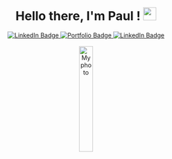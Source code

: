 
<div align="center">
  <h1> Hello there, I'm Paul ! <img src="https://media.giphy.com/media/hvRJCLFzcasrR4ia7z/giphy.gif" width="30px"/>
</h1>
<div id="badges">
  <a href="https://www.linkedin.com/in/paul-chaumont">
    <img src="https://img.shields.io/badge/LinkedIn-blue?style=for-the-badge&logo=linkedin&logoColor=white" alt="LinkedIn Badge" />
  </a>
  <a href="https://paulchaumont.fr/">
    <img src="https://img.shields.io/badge/Portfolio-red?style=for-the-badge&logo=https://github.com/paulixe/paulixe/blob/main/Logo%20Final%20(1)" alt="Portfolio Badge" />
  </a>
    <a href="https://www.linkedin.com/in/paul-chaumont">
    <img src="https://img.shields.io/badge/Asset store-222222?style=for-the-badge&logo=unity" alt="LinkedIn Badge" />
  </a>
</div>
  <br>
   <img src="https://github.com/paulixe/paulixe/blob/main/photoCircle.png" alt="My photo" height="25%" width="25%"/> 

</div>
<!--

# About me :upside_down_face:
Currently engineering student at the *École Nationale Supérieure de cognitique*, I love to code and improve myself by training. 
I also am looking for an end-of-year internship, beginning on **22nd May 2023 for 12 to 16 weeks**.


# Works
<p align="center" dir="auto">
  <a target="_blank" rel="noopener noreferrer" href="[https://github.com/tristangclvs/Colony](https://github.com/tristangclvs/Project_A-Star)">
    <img align=""  src="https://github-readme-stats.vercel.app/api/pin/?username=tristangclvs&repo=Project_A-Star&theme=synthwave" />
  </a>
  <a target="_blank" rel="noopener noreferrer" href="[https://github.com/tristangclvs/Colony](https://github.com/tristangclvs/Project_R_BodyFat)">
    <img align=""  src="https://github-readme-stats.vercel.app/api/pin/?username=tristangclvs&repo=Project_R_BodyFat&theme=synthwave" />
  </a>
  <a target="_blank" rel="noopener noreferrer" href="https://github.com/tristangclvs/Colony">
    <img align=""  src="https://github-readme-stats.vercel.app/api/pin/?username=tristangclvs&repo=Colony&theme=synthwave" />
  </a>
  <a target="_blank" rel="noopener noreferrer" href="[https://github.com/tristangclvs/Colony](https://github.com/tristangclvs/Web.Projet-HistoireInteractive)">
    <img align=""  src="https://github-readme-stats.vercel.app/api/pin/?username=tristangclvs&repo=Web.Projet-HistoireInteractive&theme=synthwave" />
  </a>
-->
 <!-- <img align="" src="https://github-readme-stats.vercel.app/api/pin/?username=tristangclvs&repo=SiteWebi2c&theme=synthwave" />   -->

   <!--
  <br>
</p>
-->
